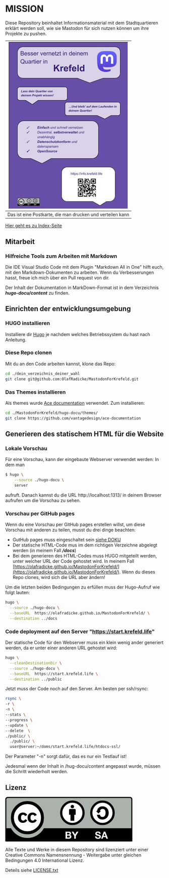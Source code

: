 MISSION
=======

Diese Repository beinhaltet Informationsmaterial mit dem Stadtquartieren erklärt werden soll, wie sie Mastodon für sich nutzen können um ihre Projekte zu pushen.

| ![Postkarte](pics/postkarte.jpg)                           |
|------------------------------------------------------------|
| Das ist eine Postkarte, die man drucken und verteilen kann |

[Hier geht es zu Index-Seite](markdown/00-00-index.md)

Mitarbeit
---------

### Hilfreiche Tools zum Arbeiten mit Markdown

Die IDE Visual Studio Code mit dem Plugin "Markdown All in One" hilft euch, mit den Markdown-Dokumenten zu arbeiten. Wenn du Verbesserungen hasst, freue ich mich über ein Pull request von dir.

Der Inhalt der Dokumentation in MarkDown-Format ist in dem Verzeichnis ***hugo-docu/content*** zu
finden.

Einrichten der entwicklungsumgebung
-----------------------------------

### HUGO installieren

Installiere dir [Hugo](https://gohugo.io/) je nachdem welches Betriebssystem du hast nach Anleitung.

### Diese Repo clonen

Mit du an den Code arbeiten kannst, klone das Repo:

```bash
cd ./dein_verzeichnis_deiner_wahl
git clone git@github.com:OlafRadicke/MastodonForKrefeld.git
```

### Das Themes installieren

Als themes wurde [Ace documentation](https://docs.vantage-design.com/ace/) verwendet. Zum installieren:

```bash
cd ./MastodonForKrefeld/hugo-docu/themes/
git clone https://github.com/vantagedesign/ace-documentation
```

Generieren des statischem HTML für die Website
----------------------------------------------


### Lokale Vorschau

Für eine Vorschau, kann der eingebaute Webserver verwendet werden: In dem man

```bash
$ hugo \
    --source ./hugo-docu \
    server
```

aufruft. Danach kannst du die URL http://localhost:1313/ in deinem Browser aufrufen um die Vorschau zu sehen.

### Vorschau per GitHub pages

Wenn du eine Vorschau per GitHub pages erstellen willst, um diese Vorschau mit anderen zu teilen, musst du drei dinge beachten:

- GutHub pages muss eingeschaltet sein [siehe DOKU](https://docs.github.com/en/pages/getting-started-with-github-pages/configuring-a-publishing-source-for-your-github-pages-site)
- Der statische HTML-Code mus im dem richtigen Verzeichne abgelegt werden (in meinem Fall ***/docs***)
- Bei dem generieren des HTML-Codes muss HUGO mitgeteilt werden, unter welcher URL der Code gehostet wird. In meinem Fall [https://olafradicke.github.io/MastodonForKrefeld/](https://olafradicke.github.io/MastodonForKrefeld/). Wenn du dieses Repo clones, wird sich die URL aber ändern!

Um die letzten beiden Bedingungen zu erfüllen muss der Hugo-Aufruf wie folgt lauten:

```bash
hugo \
  --source ./hugo-docu \
  --baseURL  https://olafradicke.github.io/MastodonForKrefeld/ \
  --destination ../docs
```

### Code deployment auf den Server "https://start.krefeld.life"

Der statische Code für den Webserver muss ein klein wenig ander generiert werden, da
er unter einer anderen URL gehostet wird:

```bash
hugo \
  --cleanDestinationDir \
  --source ./hugo-docu \
  --baseURL  https://start.krefeld.life \
  --destination ../public
```

Jetzt muss der Code noch auf den Server. Am besten per ssh/rsync:

```bash
rsync \
-r \
-n \
--stats \
--progress \
--update \
--delete  \
./public/ \
  ./public/ \
  user@server:~/doms/start.krefeld.life/htdocs-ssl/
```

Der Parameter "-n" sorgt dafür, das es nur ein Testlauf ist!

Jedesmal wenn der Inhalt in /hug-docu/content angepasst wurde, müssen die Schritt wiederholt
werden.

Lizenz
------

![cc logo](pics/cc-by-sa.png)

Alle Texte und Werke in diesem Repository sind lizenziert unter einer Creative Commons Namensnennung - Weitergabe unter gleichen Bedingungen 4.0 International Lizenz.

Deteils siehe [LICENSE.txt](LICENSE.txt)
